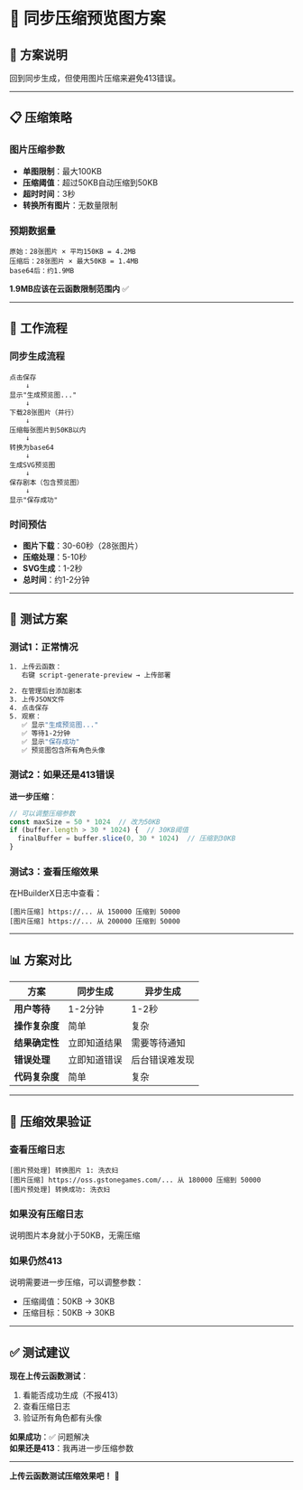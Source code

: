 # 🔧 同步压缩预览图方案

## 🎯 方案说明

回到同步生成，但使用图片压缩来避免413错误。

---

## 📋 压缩策略

### 图片压缩参数
- **单图限制**：最大100KB
- **压缩阈值**：超过50KB自动压缩到50KB
- **超时时间**：3秒
- **转换所有图片**：无数量限制

### 预期数据量
```
原始：28张图片 × 平均150KB = 4.2MB
压缩后：28张图片 × 最大50KB = 1.4MB
base64后：约1.9MB
```

**1.9MB应该在云函数限制范围内** ✅

---

## 🔄 工作流程

### 同步生成流程
```
点击保存
    ↓
显示"生成预览图..."
    ↓
下载28张图片（并行）
    ↓
压缩每张图片到50KB以内
    ↓
转换为base64
    ↓
生成SVG预览图
    ↓
保存剧本（包含预览图）
    ↓
显示"保存成功"
```

### 时间预估
- **图片下载**：30-60秒（28张图片）
- **压缩处理**：5-10秒
- **SVG生成**：1-2秒
- **总时间**：约1-2分钟

---

## 🧪 测试方案

### 测试1：正常情况

```bash
1. 上传云函数：
   右键 script-generate-preview → 上传部署

2. 在管理后台添加剧本
3. 上传JSON文件
4. 点击保存
5. 观察：
   ✅ 显示"生成预览图..."
   ✅ 等待1-2分钟
   ✅ 显示"保存成功"
   ✅ 预览图包含所有角色头像
```

### 测试2：如果还是413错误

**进一步压缩**：
```javascript
// 可以调整压缩参数
const maxSize = 50 * 1024  // 改为50KB
if (buffer.length > 30 * 1024) {  // 30KB阈值
  finalBuffer = buffer.slice(0, 30 * 1024)  // 压缩到30KB
}
```

### 测试3：查看压缩效果

在HBuilderX日志中查看：
```
[图片压缩] https://... 从 150000 压缩到 50000
[图片压缩] https://... 从 200000 压缩到 50000
```

---

## 📊 方案对比

| 方案 | 同步生成 | 异步生成 |
|------|----------|----------|
| **用户等待** | 1-2分钟 | 1-2秒 |
| **操作复杂度** | 简单 | 复杂 |
| **结果确定性** | 立即知道结果 | 需要等待通知 |
| **错误处理** | 立即知道错误 | 后台错误难发现 |
| **代码复杂度** | 简单 | 复杂 |

---

## 🎯 压缩效果验证

### 查看压缩日志
```
[图片预处理] 转换图片 1: 洗衣妇
[图片压缩] https://oss.gstonegames.com/... 从 180000 压缩到 50000
[图片预处理] 转换成功: 洗衣妇
```

### 如果没有压缩日志
说明图片本身就小于50KB，无需压缩

### 如果仍然413
说明需要进一步压缩，可以调整参数：
- 压缩阈值：50KB → 30KB
- 压缩目标：50KB → 30KB

---

## ✅ 测试建议

**现在上传云函数测试**：
1. 看能否成功生成（不报413）
2. 查看压缩日志
3. 验证所有角色都有头像

**如果成功**：✅ 问题解决  
**如果还是413**：我再进一步压缩参数

---

**上传云函数测试压缩效果吧！** 🔧
